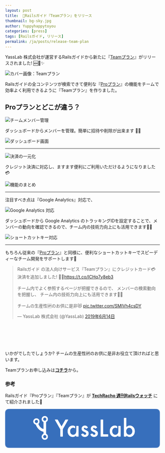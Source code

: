 ```yaml
---
layout: post
title:  🚀Railsガイド『Teamプラン』をリリース
thumbnail: bg-sky.jpg
author: Yuppyhappytoyou
categories: [press]
tags: [Railsガイド, リリース]
permalink: /ja/posts/release-team-plan
---
```


YassLab 株式会社が運営するRailsガイドから新たに『[Teamプラン](https://railsguides.jp/team)』がリリースされました! 🆕🚀✨

![カバー画像：Teamプラン](https://i.gyazo.com/f14df4c3565b5d5e0e8e761dec499f06.png)

Railsガイドの全コンテンツが検索できて便利な『[Proプラン](https://railsguides.jp/pro)』の機能をチームで効率よく利用できるように『Teamプラン』を作りました。

## Proプランとどこが違う？

<div aline="center">
  <img alt="チームメンバー管理" src="https://i.gyazo.com/1fb23b3804df2cd2afd084be1f750ef8.png" width="360px">
</div>

ダッシュボードからメンバーを管理。簡単に招待や削除が出来ます 👥✨

![ダッシュボード画面](https://i.gyazo.com/ec44da56580499cc347ca65146f1b40c.png)

-----

<div aline="center">
  <img alt="決済の一元化" src="https://i.gyazo.com/689e47e4a3272bb08e31aa3fd9262daf.png" width="360px">
</div>

クレジット決済に対応し、ますます便利にご利用いただけるようになりました 💳

![機能のまとめ](https://i.gyazo.com/92b13eab4e1b4c35da0be0d2a6b27527.png)

-----

注目すべき点は『Google Analytics』対応で、

<div aline="center">
  <img alt="Google Analytics 対応" src="https://i.gyazo.com/33e38026bc37895df5b81b1746853d2c.png" width="360px">
</div>

ダッシュボードから Google Analytics のトラッキングIDを設定することで、メンバーの動向を確認できるので、チーム内の技術力向上にも活用できます💪✨

![ショートカットキー対応](https://i.gyazo.com/b7054b3a8c45c10ee3394e3944821a4a.png)

-----

もちろん従来の『[Proプラン](https://railsguides.jp/pro)』と同様に、便利なショートカットキーでスピーディーなチーム開発をサポートします🤝

<div style="margin-bottom: 100px;">
  <blockquote class="twitter-tweet tw-align-center" data-lang="ja"><p lang="ja" dir="ltr">Railsガイド の法人向けサービス『Teamプラン』にクレジットカード💳決済を追加しました! 🎉✨<a href="https://t.co/ICHq7y8eb3">https://t.co/ICHq7y8eb3</a><br><br>チーム内でよく参照するページが把握できるので、 メンバーの検索動向を把握し、 チーム内の技術力向上にも活用できます👥✨<br><br>チームの生産性🆙のお供に是非😻 <a href="https://t.co/SMIVh4csDY">pic.twitter.com/SMIVh4csDY</a></p>&mdash; YassLab 株式会社 (@YassLab) <a href="https://twitter.com/YassLab/status/1139371152810188801?ref_src=twsrc%5Etfw">2019年6月14日</a></blockquote>
  <script async src="https://platform.twitter.com/widgets.js" charset="utf-8"></script>
</div>

いかがでしたでしょうか? チームの生産性🆙のお供に是非お役立て頂ければと思います。

Teamプランお申し込みは[**コチラ**](https://railsguides.jp/team)から。

### 参考

Railsガイド『Proプラン』『Teamプラン』が [**TechRacho 週刊Railsウォッチ**](https://techracho.bpsinc.jp/hachi8833/2019_06_24/76423#2-3) にて紹介されました🎉

[![YassLab Inc.](/img/logos/800x200.png)](/)
